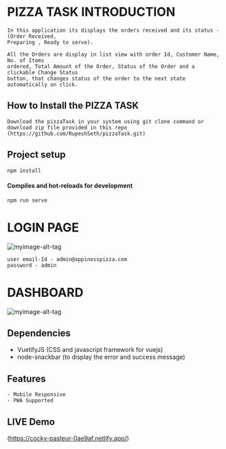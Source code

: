 # PIZZA TASK INTRODUCTION

```
In this application its displays the orders received and its status - (Order Received,
Preparing , Ready to serve).

All the Orders are display in list view with order Id, Customer Name, No. of Items
ordered, Total Amount of the Order, Status of the Order and a clickable Change Status
button, that changes status of the order to the next state automatically on click.

```
## How to Install the PIZZA TASK
```
Download the pizzaTask in your system using git clone command or download zip file provided in this repo 
(https://github.com/RupeshSeth/pizzaTask.git)
```
## Project setup
```
npm install
```
#### Compiles and hot-reloads for development
```
npm run serve
```

# LOGIN PAGE
![myimage-alt-tag](https://drive.google.com/thumbnail?id=1VkXzozrUFPJ93TFb8MOLMXD4tujUdiBO)

```
user email-Id - admin@appinesspizza.com
password - admin

```

# DASHBOARD
![myimage-alt-tag](https://drive.google.com/thumbnail?id=16zMOfCY8dqm3xr3OEI5rnnfxd3yAGmEq)

## Dependencies
- VuetifyJS (CSS and javascript framework for vuejs)
- node-snackbar (to display the error and success message)

## Features
```
- Mobile Responsive
- PWA Supported
```



## LIVE Demo 
(https://cocky-pasteur-0ae9af.netlify.app/) 
